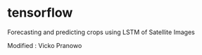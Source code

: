 # tensorflow
Forecasting and predicting crops using LSTM of Satellite Images

Modified : Vicko Pranowo
